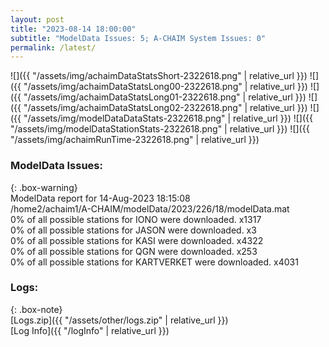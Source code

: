 ```yaml
---
layout: post
title: "2023-08-14 18:00:00"
subtitle: "ModelData Issues: 5; A-CHAIM System Issues: 0"
permalink: /latest/
---
```


![]({{ "/assets/img/achaimDataStatsShort-2322618.png" | relative_url }})
![]({{ "/assets/img/achaimDataStatsLong00-2322618.png" | relative_url }})
![]({{ "/assets/img/achaimDataStatsLong01-2322618.png" | relative_url }})
![]({{ "/assets/img/achaimDataStatsLong02-2322618.png" | relative_url }})
![]({{ "/assets/img/modelDataDataStats-2322618.png" | relative_url }})
![]({{ "/assets/img/modelDataStationStats-2322618.png" | relative_url }})
![]({{ "/assets/img/achaimRunTime-2322618.png" | relative_url }})


### ModelData Issues:  
  
{: .box-warning}  
 ModelData report for 14-Aug-2023 18:15:08   
 /home2/achaim1/A-CHAIM/modelData/2023/226/18/modelData.mat   
 0% of all possible stations for IONO were downloaded. x1317   
 0% of all possible stations for JASON were downloaded. x3   
 0% of all possible stations for KASI were downloaded. x4322   
 0% of all possible stations for QGN were downloaded. x253   
 0% of all possible stations for KARTVERKET were downloaded. x4031   
  


### Logs:  
  
{: .box-note}  
[Logs.zip]({{ "/assets/other/logs.zip" | relative_url }})  
[Log Info]({{ "/logInfo" | relative_url }})  
